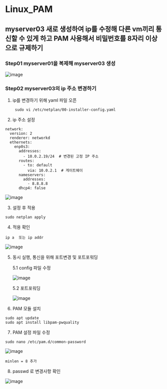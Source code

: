 # Linux_PAM

## myserver03 새로 생성하여 ip를 수정해 다른 vm끼리 통신할 수 있게 하고 PAM 사용해서 비밀번호를 8자리 이상으로 규제하기

### Step01 myserver01을 복제해 myserver03 생성

![image](https://github.com/user-attachments/assets/f475f8b2-5a77-431c-b6e0-2805975f1018)

### Step02 myserver03의 ip 주소 변경하기

1. ip를 변경하기 위해 yaml 파일 오픈
   ```
    sudo vi /etc/netplan/00-installer-config.yaml
   ```
2. ip 주소 설정
```
network:
  version: 2
  renderer: networkd
  ethernets:
    enp0s3:
      addresses:
        - 10.0.2.19/24  # 변경된 고정 IP 주소
      routes:
        - to: default
          via: 10.0.2.1  # 게이트웨이
      nameservers:
        addresses:
          - 8.8.8.8
      dhcp4: false
```

![image](https://github.com/user-attachments/assets/db3e7cb3-4c36-43b9-83d2-ecddc45d3975)

3. 설정 후 적용
```
sudo netplan apply
```

4. 적용 확인
```
ip a  또는 ip addr
```

![image](https://github.com/user-attachments/assets/aee04340-b0e9-4757-a00a-6b4548015022)

5. 동시 실행, 통신을 위해 포트변경 및 포트포워딩

   5.1 config 파일 수정

   ![image](https://github.com/user-attachments/assets/d7128bcb-203e-461e-aac1-43da4883377a)

   5.2 포트포워딩

   ![image](https://github.com/user-attachments/assets/d2414206-2275-47f8-8373-f6ef92f90716)

6. PAM 모듈 설치
```
sudo apt update
sudo apt install libpam-pwquality

```
7. PAM 설정 파일 수정
```
sudo nano /etc/pam.d/common-password
```

![image](https://github.com/user-attachments/assets/551694d4-6193-47d9-8b27-d6bb58024bc0)

```
minlen = 8 추가
```

8. passwd 로 변경사항 확인

![image](https://github.com/user-attachments/assets/c77f8e28-c24f-4c2e-b92f-e01298d705e6)

